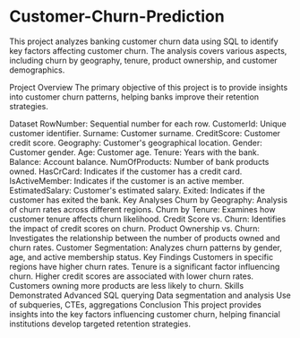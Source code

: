 # Customer-Churn-Prediction
This project analyzes banking customer churn data using SQL to identify key factors affecting customer churn. The analysis covers various aspects, including churn by geography, tenure, product ownership, and customer demographics.

Project Overview
The primary objective of this project is to provide insights into customer churn patterns, helping banks improve their retention strategies.

Dataset
RowNumber: Sequential number for each row.
CustomerId: Unique customer identifier.
Surname: Customer surname.
CreditScore: Customer credit score.
Geography: Customer's geographical location.
Gender: Customer gender.
Age: Customer age.
Tenure: Years with the bank.
Balance: Account balance.
NumOfProducts: Number of bank products owned.
HasCrCard: Indicates if the customer has a credit card.
IsActiveMember: Indicates if the customer is an active member.
EstimatedSalary: Customer's estimated salary.
Exited: Indicates if the customer has exited the bank.
Key Analyses
Churn by Geography: Analysis of churn rates across different regions.
Churn by Tenure: Examines how customer tenure affects churn likelihood.
Credit Score vs. Churn: Identifies the impact of credit scores on churn.
Product Ownership vs. Churn: Investigates the relationship between the number of products owned and churn rates.
Customer Segmentation: Analyzes churn patterns by gender, age, and active membership status.
Key Findings
Customers in specific regions have higher churn rates.
Tenure is a significant factor influencing churn.
Higher credit scores are associated with lower churn rates.
Customers owning more products are less likely to churn.
Skills Demonstrated
Advanced SQL querying
Data segmentation and analysis
Use of subqueries, CTEs, aggregations
Conclusion
This project provides insights into the key factors influencing customer churn, helping financial institutions develop targeted retention strategies.



